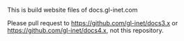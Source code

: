 This is build website files of docs.gl-inet.com

Please pull request to https://github.com/gl-inet/docs3.x or https://github.com/gl-inet/docs4.x, not this repository.
